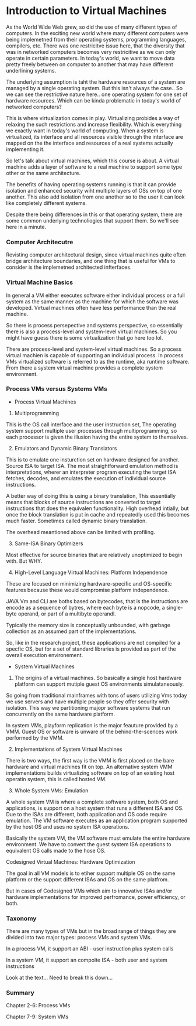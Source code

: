 # Introduction to Virtual Machines 

As the World Wide Web grew, so did the use of many different types of computers. In the exciting new world where many different computers were being implemetned from their operating systems, programming languages, compilers, etc. There was one restricitve issue here, that the diversity that was in networked computers becomes very restricitive as we can only operate in certain parameters. In today's world, we want to move data pretty freely between on computer to another that may have different underlining systems. 

The underlying assumption is taht the hardware resources of a system are managed by a single operating system. But this isn't always the case.. So we can see the restrictive nature here.. one operating system for one set of hardware resources. Which can be kinda problematic in today's world of networked computers? 

This is where virtualization comes in play. Virtualizing probides a way of relaxing the such restrictions and increase flexibility. Which is everything we exactly want in today's world of computing. When a system is virtualized, its interface and all resources visible through the interface are mapped on the the interface and resources of a real systems actually implementing it.

So let's talk about virtual machines, which this course is about. A virtual machine adds a layer of software to a real machine to support some type other or the same architecture. 

The benefits of having operating systems running is that it can provide isolation and enhanced security wiht multiple layers of OSs on top of one another. This also add isolation from one another so to the user it can look like completely different systems. 

Despite there being differences in this or that operating system, there are some common underlying technoliogies that support them. So we'll see here in a minute. 

### Computer Architecutre 

Revisting computer architectural design, since virtual machines quite often bridge architecture boundaries, and one thing that is useful for VMs to consider is the implemetned architected infterfaces. 

### Virtual Machine Basics 

In general a VM either executes software either individual process or a full system as the same manner as the machine for which the software was developed. Virtual machines often have less performance than the real machine. 

So there is process persepective and systems perspective, so essentially there is also a process-level and system-level virtual machines. So you might have guess there is some virtualization that go here too lol.

There are process-level and system-level virtual machines. So a process virtual machien is capable of supporting an individual process. In process VMs virtualized software is referred to as the runtime, aka runtime software. From there a system virtual machine provides a complete system environment.

### Process VMs versus Systems VMs 

* Process Virtual Machines 

1. Multiprogramming 

This is the OS call interface and the user instruction set, The operating system support multiple user processes through multiprogramming, so each processor is given the illusion having the entire system to themselves. 

2. Emulators and Dynamic Binary Translators 

This is to emulate one insturction set on hardware designed for another. Source ISA to target ISA.
The most straightforward emulation method is interpretations, wherer an interpreter program executing the target ISA fetches, decodes, and emulates the execution of individual source instructions.
 
A better way of doing this is using a binary translation, This essentially means that blocks of source instructions are converted to target instructions that does the equivalen functionality. High overhead intially, but once the block translation is put in cache and repeatedly used this becomes much faster. Sometimes called dynamic binary translation.  

The overhead meantioned above can be limited with profiling. 

3. Same-ISA Binary Optimizers 

Most effective for source binaries that are relatively unoptimized to begin with. But WHY.

4. High-Level Language Virtual Machines: Platform Independence 

These are focused on minimizing hardware-specific and OS-specific features because these would compromise platform independence. 

JAVA Vm and CLI are boths based on bytecodes, that is the instructions are encode as a sequence of bytres, where each byte is a nopcode, a single-byte operand, or part of a multibyte operandl. 

Typically the memory size is conceptually unbounded, with garbage collection as an assumed part of the implementations. 

So, like in the research project, these applications are not compiled for a specfic OS, but for a set of standard libraries is provided as part of the overall execution environement. 

* System Virtual Machines 

1. The origins of a virtual machines. So basically a single host hardware platform can support mutiple guest OS environments simulataneously. 

So going from traditional mainframes with tons of users utilizing Vms today we use servers and have multiple people so they offer security with isolation. This way we partitioning majopr software systems that run concurrently on the same hardware platform. 

In system VMs, playform replication is the major feauture provided by a VMM. Guest OS or software is unware of the behind-the-scences work performed by the VMM. 

2. Implementations of System Virtual Machines

There is two ways, the first way is the VMM is first placed on the bare hardware and virtual machines fit on top. An alternative system VMM implementations builds virtualizing software on top of an existing host operatin system, this is called hosted VM. 

3. Whole System VMs: Emulation 

A whole system VM is where a complete software system, both OS and applications, is support on a host system that runs a different ISA and OS. Due to the ISAs are different, both application and OS code require emulation. The VM software executes as an application program supported by the host OS and uses no system ISA operations. 

Basically the system VM, the VM software must emulate the entire hardware environment. We have to convert the guest system ISA operations to equivalent OS calls made to the hose OS. 

Codesigned Virtual Machines: Hardware Optimization 

The goal in all VM models is to etiher support multiple OS on the same platform or the support different ISAs and OS on the same platfrom. 

But in cases of Codesigned VMs which aim to innovative ISAs and/or hardware implementations for improved perfromance, power efficiency, or both. 

### Taxonomy 

There are many types of VMs but in the broad range of things they are divided into two major types: process VMs and system VMs. 

In a process VM, it support an ABI - user instruction plus system calls 

In a system VM, it support an compolte ISA - both user and system instructions 

Look at the text... Need to break this down...


### Summary 

Chapter 2-6: Process VMs

Chapter 7-9: System VMs







